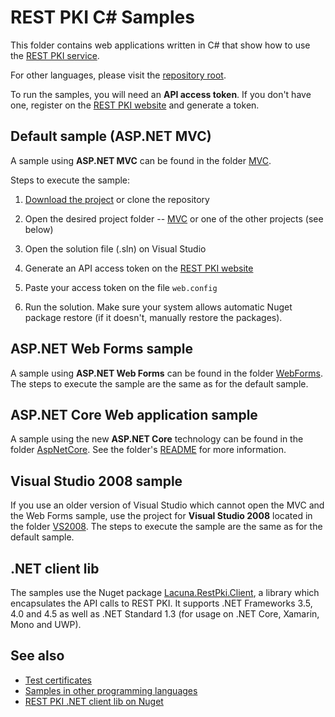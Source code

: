 REST PKI C# Samples
===================

This folder contains web applications written in C# that show how to use the
[REST PKI service](https://pki.rest/).

For other languages, please visit the [repository root](https://github.com/LacunaSoftware/RestPkiSamples).

To run the samples, you will need an **API access token**. If you don't have one, register on the
[REST PKI website](https://pki.rest/) and generate a token.

Default sample (ASP.NET MVC)
----------------------------

A sample using **ASP.NET MVC** can be found in the folder [MVC](MVC/).

Steps to execute the sample:

1. [Download the project](https://github.com/LacunaSoftware/RestPkiSamples/archive/master.zip)
   or clone the repository

2. Open the desired project folder -- [MVC](MVC/) or one of the other projects (see below)

3. Open the solution file (.sln) on Visual Studio
   
4. Generate an API access token on the [REST PKI website](https://pki.rest/)

5. Paste your access token on the file `web.config`
   
6. Run the solution. Make sure your system allows automatic Nuget package restore (if it doesn't,
   manually restore the packages).

ASP.NET Web Forms sample
------------------------

A sample using **ASP.NET Web Forms** can be found in the folder [WebForms](WebForms/).
The steps to execute the sample are the same as for the default sample.

ASP.NET Core Web application sample
-----------------------------------

A sample using the new **ASP.NET Core** technology can be found in the folder [AspNetCore](AspNetCore/).
See the folder's [README](AspNetCore/README.md) for more information.

Visual Studio 2008 sample
-------------------------

If you use an older version of Visual Studio which cannot open the MVC and the Web Forms sample, use the
project for **Visual Studio 2008** located in the folder [VS2008](VS2008/). The steps to execute the sample
are the same as for the default sample.

.NET client lib
---------------

The samples use the Nuget package [Lacuna.RestPki.Client](https://www.nuget.org/packages/Lacuna.RestPki.Client/),
a library which encapsulates the API calls to REST PKI. It supports .NET Frameworks 3.5, 4.0 and 4.5 as well as
.NET Standard 1.3 (for usage on .NET Core, Xamarin, Mono and UWP).

See also
--------

* [Test certificates](../TestCertificates.md)
* [Samples in other programming languages](https://github.com/LacunaSoftware/RestPkiSamples)
* [REST PKI .NET client lib on Nuget](https://www.nuget.org/packages/Lacuna.RestPki.Client)
